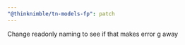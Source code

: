 ```yaml
---
"@thinknimble/tn-models-fp": patch
---
```


Change readonly naming to see if that makes error g away
